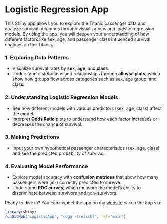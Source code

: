 
<!-- README.md is generated from README.Rmd. Please edit that file -->

# Logistic Regression App

This Shiny app allows you to explore the Titanic passenger data and
analyze survival outcomes through visualizations and logistic regression
models. By using the app, you will deepen your understanding of how
different factors like sex, age, and passenger class influenced survival
chances on the Titanic.

### 1. Exploring Data Patterns

- Visualize survival rates by **sex**, **age**, and **class**.  
- Understand distributions and relationships through **alluvial plots**,
  which show how groups flow across categories such as sex, age group,
  and class.

### 2. Understanding Logistic Regression Models

- See how different models with various predictors (sex, age, class)
  affect the model.  
- Interpret **Odds Ratio** plots to understand how each factor increases
  or decreases the chance of survival.

### 3. Making Predictions

- Input your own hypothetical passenger characteristics (sex, age,
  class) and see the predicted probability of survival.

### 4. Evaluating Model Performance

- Explore model accuracy with **confusion matrices** that show how many
  passengers were (in-) correctly predicted to survive.  
- Understand **ROC curves**, which measure the model’s ability to
  discriminate between survivors and non-survivors.

Ready to dive in? You can inspect the app on my
[website](http://edgar-treischl.de/projects) or run the app via:

``` r
library(shiny)
runGitHub("LogisticApp", "edgar-treischl", ref="main")
```
